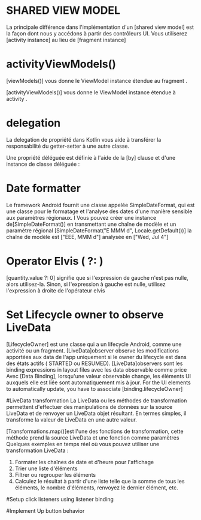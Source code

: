 # SHARED VIEW MODEL
La principale différence dans l'implémentation d'un [shared view model]  est la façon dont nous y 
accédons à partir des contrôleurs UI.
Vous utiliserez [activity instance]  au lieu de [fragment instance] 

# activityViewModels()
[viewModels()] vous donne le ViewModel instance étendue au fragment . 

[activityViewModels()] vous donne le ViewModel instance étendue à activity .

# delegation 
La delegation de propriété dans Kotlin vous aide à transférer la responsabilité du getter-setter à une autre classe.

Une propriété déléguée est définie à l'aide de la [by] clause et d'une instance de classe déléguée :

# Date formatter
Le framework Android fournit une classe appelée SimpleDateFormat, qui est une classe pour le 
formatage et l'analyse des dates d'une manière sensible aux paramètres régionaux. I
Vous pouvez créer une instance de[SimpleDateFormat()] en transmettant une chaîne de modèle et un paramètre régional 
[SimpleDateFormat("E MMM d", Locale.getDefault())]
la chaîne de modèle est ["EEE, MMM d"] analysée en ["Wed, Jul 4"]

# Operator Elvis ( ?: )
[quantity.value ?: 0]
signifie que si l'expression de gauche n'est pas nulle, alors utilisez-la. Sinon, si l'expression à
gauche est nulle, utilisez l'expression à droite de l'opérateur elvis

# Set Lifecycle owner to observe LiveData
[LifecycleOwner] est une classe qui a un lifecycle Android, comme une activité ou un fragment.
[LiveData]observer observe les modifications apportées aux data de l'app uniquement si le owner du lifecycle est dans des états actifs ( STARTED ou RESUMED).
[LiveData]observers sont les  binding expressions in layout files avec les data observable comme  price
Avec [Data Binding], lorsqu'une valeur observable change, les éléments UI  auxquels elle est liée sont automatiquement mis à jour.
For the UI elements to automatically update, you have to associate [binding.lifecycleOwner]
 
#LiveData transformation
La LiveData ou les méthodes de transformation permettent d'effectuer des manipulations de données sur
la source LiveData et de renvoyer un LiveData objet résultant. 
En termes simples, il transforme la valeur de LiveData en une autre valeur. 

[Transformations.map()]est l'une des fonctions de transformation, cette méthode prend la source LiveData et une fonction comme paramètres
Quelques exemples en temps réel où vous pouvez utiliser une transformation LiveData :
1. Formater les chaînes de date et d'heure pour l'affichage
2. Trier une liste d'éléments
3. Filtrer ou regrouper les éléments
4. Calculez le résultat à partir d'une liste telle que la somme de tous les éléments, le nombre d'éléments, renvoyez le dernier élément, etc.

#Setup click listeners using listener binding

#Implement Up button behavior